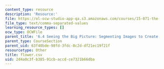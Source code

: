 ```yaml
---
content_type: resource
description: 'Resource:'
file: https://ol-ocw-studio-app-qa.s3.amazonaws.com/courses/15-071-the-analytics-edge-spring-2017/2d4a0c3fb38591cbaccdce7321b66dba_flower.csv
file_type: text/comma-separated-values
learning_resource_types: []
ocw_type: OCWFile
parent_title: '6.4 Seeing the Big Picture: Segmenting Images to Create Data  (Recitation)'
parent_type: CourseSection
parent_uid: 63f40bde-98fd-3fdc-8c2d-df21ec19f21f
resourcetype: Other
title: flower.csv
uid: 2d4a0c3f-b385-91cb-accd-ce7321b66dba
---
```

